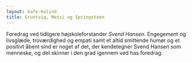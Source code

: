 ```yaml
---
layout: kafe-kolind
title: Gruntvig, Messi og Springsteen
---
```


Foredrag ved tidligere højskoleforstander *Svend Hansen*. Engegement
og livsglæde, troværdighed og empati samt et altid smittende humør og
et positivt åbent sind er noget af det, der kendetegner Svend Hansen
som menneske, og det skinner i den grad igennem ved has foredrag.